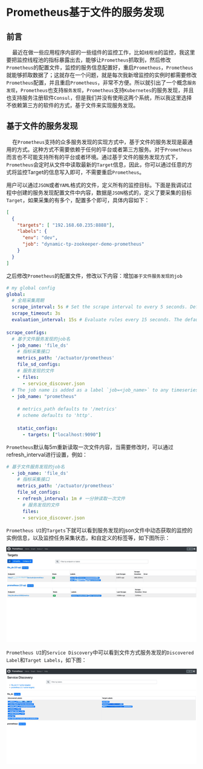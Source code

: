 # Prometheus基于文件的服务发现 <!-- {docsify-ignore-all} -->

## 前言

&nbsp; &nbsp; 最近在做一些应用程序内部的一些组件的监控工作，比如`线程池`的监控，我这里要把监控线程池的指标暴露出去，能够让`Prometheus`抓取到，然后修改`Prometheus`的配置文件，监控的服务信息配置好，重启`Prometheus`，`Prometheus`就能够抓取数据了；这就存在一个问题，就是每次我新增监控的实例时都需要修改`Prometheus`配置，并且重启`Prometheus`，非常不方便。所以就引出了一个概念`服务发现`，`Prometheus`也支持`服务发现`，`Prometheus`支持`Kubernetes`的服务发现，并且也支持服务注册软件`Consul`，但是我们并没有使用这两个系统，所以我这里选择不依赖第三方的软件的方式，基于文件来实现服务发现。

## 基于文件的服务发现

&nbsp; &nbsp; 在`Prometheus`支持的众多服务发现的实现方式中，基于文件的服务发现是最通用的方式。这种方式不需要依赖于任何的平台或者第三方服务。对于`Prometheus`而言也不可能支持所有的平台或者环境。通过基于文件的服务发现方式下，`Prometheus`会定时从文件中读取最新的`Target`信息，因此，你可以通过任意的方式将监控Target的信息写入即可，不需要重启`Prometheus`。

用户可以通过`JSON`或者`YAML`格式的文件，定义所有的监控目标。下面是我调试过程中创建的服务发现配置文件中内容，数据是`JSON`格式的，定义了要采集的目标`Target`，如果采集的有多个，配置多个即可，具体内容如下：

```json
[
  {
    "targets": [ "192.168.60.235:8888"],
    "labels": {
      "env": "dev",
      "job": "dynamic-tp-zookeeper-demo-prometheus"
    }
  }
]
```

之后修改`Prometheus`的配置文件，修改以下内容：增加`基于文件服务发现的job`

```yml
# my global config
global:
  # 全局采集周期
  scrape_interval: 5s # Set the scrape interval to every 5 seconds. Default is every 1 minute.
  scrape_timeout: 3s
  evaluation_interval: 15s # Evaluate rules every 15 seconds. The default is every 1 minute.

scrape_configs:
  # 基于文件服务发现的job名
  - job_name: 'file_ds'
    # 指标采集接口
    metrics_path: '/actuator/prometheus'
    file_sd_configs:
    # 服务发现的文件
    - files:
      - service_discover.json
  # The job name is added as a label `job=<job_name>` to any timeseries scraped from this config.
  - job_name: "prometheus"

    # metrics_path defaults to '/metrics'
    # scheme defaults to 'http'.

    static_configs:
      - targets: ["localhost:9090"]
```

`Prometheus`默认每5m重新读取一次文件内容，当需要修改时，可以通过refresh_interval进行设置，例如：

```yml
# 基于文件服务发现的job名
  - job_name: 'file_ds'
    # 指标采集接口
    metrics_path: '/actuator/prometheus'
    file_sd_configs:
    - refresh_interval: 1m # 一分钟读取一次文件
      # 服务发现的文件
      files:
      - service_discover.json
```

`Prometheus UI`的`Targets`下就可以看到服务发现的json文件中动态获取的监控的实例信息，以及监控任务采集状态，和自定义的标签等，如下图所示：

![avatar](../../../_media/image/中间件/apm/pro-targets.jpeg)

`Prometheus UI`的`Service Discovery`中可以看到文件方式服务发现的`Discovered Label`和`Target Labels`，如下图：

![avatar](../../../_media/image/中间件/apm/pro-discover.jpeg)